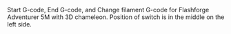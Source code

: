 Start G-code, End G-code, and Change filament G-code for Flashforge Adventurer 5M with 3D chameleon.
Position of switch is in the middle on the left side. 
